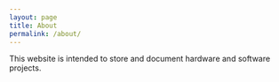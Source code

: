```yaml
---
layout: page
title: About
permalink: /about/
---
```


This website is intended to store and document hardware and software projects.  

